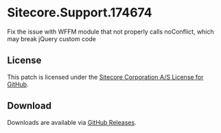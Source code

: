 # Sitecore.Support.174674
Fix the issue with WFFM module that not properly calls noConflict, which may break jQuery custom code

## License  
This patch is licensed under the [Sitecore Corporation A/S License for GitHub](https://github.com/sitecoresupport/Sitecore.Support.174674/blob/master/LICENSE).  

## Download  
Downloads are available via [GitHub Releases](https://github.com/sitecoresupport/Sitecore.Support.174674/releases).  
